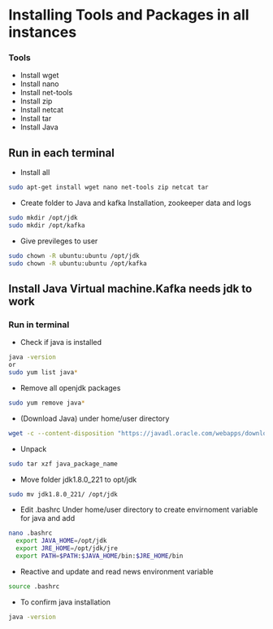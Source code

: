 # Installing Tools and Packages in all instances
### Tools
* Install wget
* Install nano
* Install net-tools
* Install zip
* Install netcat
* Install tar
* Install Java
 
## Run in each terminal

* Install all 
```bash
sudo apt-get install wget nano net-tools zip netcat tar
```

* Create folder to Java and kafka Installation, zookeeper data and logs
```bash
sudo mkdir /opt/jdk
sudo mkdir /opt/kafka
```

* Give previleges to user
```bash
sudo chown -R ubuntu:ubuntu /opt/jdk
sudo chown -R ubuntu:ubuntu /opt/kafka
```


## Install Java Virtual machine.Kafka needs jdk to work 
### Run in terminal

* Check if java is installed
```bash 
java -version 
or
sudo yum list java*
``` 

* Remove all openjdk packages
```bash 
sudo yum remove java*
``` 

* (Download Java) under home/user directory
```bash 
wget -c --content-disposition "https://javadl.oracle.com/webapps/download/AutoDL?BundleId=239835_230deb18db3e4014bb8e3e8324f81b43"
```

* Unpack 
```bash 
sudo tar xzf java_package_name
```

*  Move folder jdk1.8.0_221 to opt/jdk
```bash 
sudo mv jdk1.8.0_221/ /opt/jdk
```


*  Edit .bashrc Under home/user directory to create envirnoment variable for java and add
```bash 
nano .bashrc
  export JAVA_HOME=/opt/jdk
  export JRE_HOME=/opt/jdk/jre
  export PATH=$PATH:$JAVA_HOME/bin:$JRE_HOME/bin
```

* Reactive and update and read news environment variable
```bash 
source .bashrc
```

* To confirm java installation
```bash 
java -version 
```    
